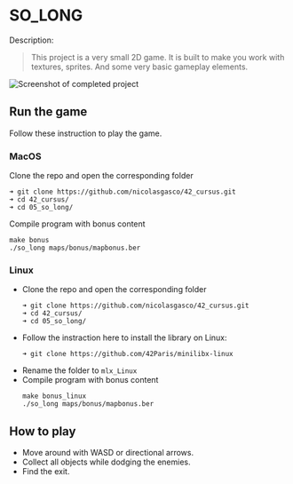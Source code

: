 # SO_LONG

Description:
> This project is a very small 2D game. It is built to make you work with textures, sprites. And some very basic gameplay elements.

![Screenshot of completed project](https://res.cloudinary.com/ngasco/image/upload/v1633638518/42/Screenshot_from_2021-10-07_22-25-25_iirvcu.png "Screenshot of 42 Escape")

## Run the game

Follow these instruction to play the game.
### MacOS
Clone the repo and open the corresponding folder
```
➜ git clone https://github.com/nicolasgasco/42_cursus.git
➜ cd 42_cursus/
➜ cd 05_so_long/
```
Compile program with bonus content
```
make bonus
./so_long maps/bonus/mapbonus.ber
```

### Linux
+ Clone the repo and open the corresponding folder
  ```
  ➜ git clone https://github.com/nicolasgasco/42_cursus.git
  ➜ cd 42_cursus/
  ➜ cd 05_so_long/
  ```
+ Follow the instraction here to install the library on Linux:
  ```
  ➜ git clone https://github.com/42Paris/minilibx-linux
  ```
+ Rename the folder to `mlx_Linux` 
+ Compile program with bonus content
  ```
  make bonus_linux
  ./so_long maps/bonus/mapbonus.ber
  ```
## How to play
+ Move around with WASD or directional arrows.
+ Collect all objects while dodging the enemies.
+ Find the exit.
